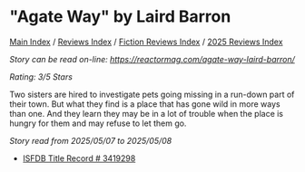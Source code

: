 # "Agate Way" by Laird Barron

[Main Index](../../../README.md) / [Reviews Index](../../README.md) / [Fiction Reviews Index](../README.md) / [2025 Reviews Index](README.md)

*Story can be read on-line: <https://reactormag.com/agate-way-laird-barron/>*

*Rating: 3/5 Stars*

Two sisters are hired to investigate pets going missing in a run-down part of their town. But what they find is a place that has gone wild in more ways than one. And they learn they may be in a lot of trouble when the place is hungry for them and may refuse to let them go.

*Story read from 2025/05/07 to 2025/05/08*

- [ISFDB Title Record # 3419298](https://www.isfdb.org/cgi-bin/title.cgi?3419298)

